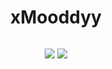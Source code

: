 <h1 align="center">xMooddyy</h1>

<p align="center">
  <a href="https://discord.com/users/413834975347998720">
    <img src="https://discord.c99.nl/widget/theme-4/413834975347998720.png" alt=""/>
     </a>
</p>

<p align="center">
  <tr>
    <td align="center" style="padding=0;width=50%;">
      <img src="https://github-readme-stats.vercel.app/api/?username=xmooddyy&title_color=4F8CC9&theme=tokyonight&show_icons=true&count_private=true&include_all_commits=true&enable_animations=true" />
    </td>
        <td align="center" style="padding=0;width=50%;">
      <img src="https://github-readme-stats.vercel.app/api/top-langs/?username=xmooddyy&show_icons=true&count_private=true&enable_animations=true" />
    </td>
  </tr>
</p>
